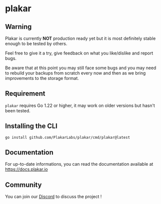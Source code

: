 # plakar

## Warning

Plakar is currently **NOT** production ready yet but it is most definitely stable enough to be tested by others.

Feel free to give it a try, give feedback on what you like/dislike and report bugs.

Be aware that at this point you may still face some bugs and you may need to rebuild your backups from scratch every now and then as we bring improvements to the storage format.

## Requirement

`plakar` requires Go 1.22 or higher,
it may work on older versions but hasn't been tested.


## Installing the CLI

```
go install github.com/PlakarLabs/plakar/cmd/plakar@latest
```


## Documentation

For up-to-date informations,
you can read the documentation available at https://docs.plakar.io


## Community

You can join our [Discord](https://discord.gg/uuegtnF2Q5) to discuss the project !
